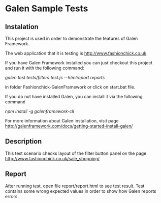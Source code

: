 <h1>Galen Sample Tests</h1>

<h2>Instalation</h2>

This project is used in order to demonstrate the features of Galen Framework.

The web application that it is testing is http://www.fashionchick.co.uk

If you have Galen Framework installed you can just checkout this project and run it with the following command:

  <em>galen test tests/filters.test.js --htmlreport reports</em>

in folder Fashionchick-GalenFramework or click on start.bat file.

If you do not have installed Galen, you can install it via the following command

  <em>npm install -g galenframework-cli</em>

For more information about Galen installation, visit page http://galenframework.com/docs/getting-started-install-galen/

<h2>Description</h2>

This test scenario checks layout of the filter button panel on the page http://www.fashionchick.co.uk/sale_shopping/ 


<h2>Report</h2>

After running test, open file report/report.html to see test result. Test contains some wrong expected values in order to show how Galen reports errors.

